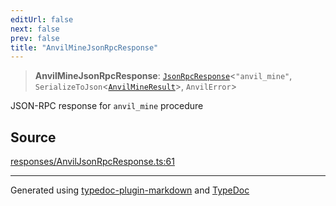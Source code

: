 ```yaml
---
editUrl: false
next: false
prev: false
title: "AnvilMineJsonRpcResponse"
---
```


> **AnvilMineJsonRpcResponse**: [`JsonRpcResponse`](/generated/type-aliases/jsonrpcresponse/)\<`"anvil_mine"`, `SerializeToJson`\<[`AnvilMineResult`](/generated/type-aliases/anvilmineresult/)\>, `AnvilError`\>

JSON-RPC response for `anvil_mine` procedure

## Source

[responses/AnvilJsonRpcResponse.ts:61](https://github.com/evmts/tevm-monorepo/blob/main/vm/api/src/responses/AnvilJsonRpcResponse.ts#L61)

***
Generated using [typedoc-plugin-markdown](https://www.npmjs.com/package/typedoc-plugin-markdown) and [TypeDoc](https://typedoc.org/)
